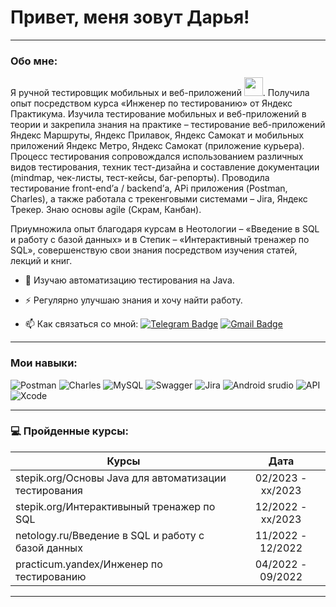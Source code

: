 
# Привет, меня зовут Дарья!

---

### Обо мне:

Я ручной тестировщик мобильных и веб-приложений <img src="https://media.giphy.com/media/WUlplcMpOCEmTGBtBW/giphy.gif" width="30px">. Получила опыт посредством курса «Инженер по тестированию» от Яндекс Практикума. Изучила тестирование мобильных и веб-приложений в теории и закрепила знания на практике – тестирование веб-приложений Яндекс Маршруты, Яндекс Прилавок, Яндекс Самокат и мобильных приложений Яндекс Метро, Яндекс Самокат (приложение курьера). Процесс тестирования сопровождался использованием различных видов тестирования, техник тест-дизайна и составление документации (mindmap, чек-листы, тест-кейсы, баг-репорты). Проводила тестирование front-end’а / backend’а, APi приложения (Postman, Charles), а также работала с трекенговыми системами – Jira, Яндекс Трекер. Знаю основы agile (Скрам, Канбан).

Приумножила опыт благодаря курсам в Неотологии – «Введение в SQL и работу с базой данных» и в Степик – «Интерактивный тренажер по SQL», совершенствую свои знания посредством изучения статей, лекций и книг. 


- :telescope: Изучаю автоматизацию тестирования на Java. 

- :zap: Регулярно улучшаю знания и хочу найти работу.

- :mailbox: Как связаться со мной: [![Telegram Badge](https://img.shields.io/badge/-mezentsevadaria-blue?style=flat&logo=Telegram&logoColor=white)](https://t.me/daria_mezentseva) [![Gmail Badge](https://img.shields.io/badge/-Gmail-red?style=flat&logo=Gmail&logoColor=white)](mailto:mezentseva.daria96@gmail.com)

---
### Мои навыки:
![Postman](https://img.shields.io/badge/-Postman-f0d3bb?style=for-the-badge&logo=Postman)
![Charles](https://img.shields.io/badge/-Charles-f0d3bb?style=for-the-badge&logo=Charles)
![MySQL](https://img.shields.io/badge/-MySQL-f0d3bb?style=for-the-badge&logo=MySQL&logoColor=0313fc)
![Swagger](https://img.shields.io/badge/-Swagger-f0d3bb?style=for-the-badge&logo=Swagger&logoColor=25cc04)
![Jira](https://img.shields.io/badge/-Jira-f0d3bb?style=for-the-badge&logo=Jira)
![Android srudio](https://img.shields.io/badge/-Androidsrudio-f0d3bb?style=for-the-badge&logo=Androidsrudio)
![API](https://img.shields.io/badge/-API-f0d3bb?style=for-the-badge&logo=API)
![Xcode](https://img.shields.io/badge/-Xcode-f0d3bb?style=for-the-badge&logo=Xcode)

---

### 💻 Пройденные курсы:

| Курсы                                                           | Дата              |
| ----------------------------------------------------------------| :---------------: |
| stepik.org/Основы Java для автоматизации тестирования           | 02/2023 - xx/2023 |
| stepik.org/Интерактивыный тренажер по SQL                       | 12/2022 - xx/2023 |
| netology.ru/Введение в SQL и работу с базой данных              | 11/2022 - 12/2022 |                
| practicum.yandex/Инженер по тестированию                        | 04/2022 - 09/2022 |

---
